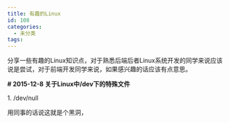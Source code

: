 ```yaml
---
title: 有趣的Linux
id: 108
categories:
  - 未分类
tags:
---
```


分享一些有趣的Linux知识点，对于熟悉后端后者Linux系统开发的同学来说应该说是尝试，对于前端开发同学来说，如果感兴趣的话应该有点意思。

**# 2015-12-8 关于Linux中/dev下的特殊文件**

1\. /dev/null

用同事的话说这就是个黑洞，

&nbsp;